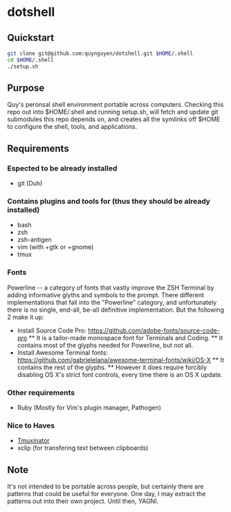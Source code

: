 # dotshell

## Quickstart
```bash
git clone git@github.com:quynguyen/dotshell.git $HOME/.shell
cd $HOME/.shell
./setup.sh
```

## Purpose
Quy's peronsal shell environment portable across computers.
Checking this repo out into $HOME/.shell and running setup.sh, will fetch and update git submodules this repo depends on, and creates all the symlinks off $HOME to configure the shell, tools, and applications.

## Requirements 

### Espected to be already installed
* git (Duh)

### Contains plugins and tools for (thus they should be already installed)
* bash
* zsh
* zsh-antigen
* vim (with +gtk or +gnome)
* tmux

### Fonts

Powerline -- a category of fonts that vastly improve the ZSH Terminal by adding informative glyths and symbols to the prompt.  There different implementations that fall into the "Powerline" category, and unfortunately there is no single, end-all, be-all definitive implementation.
But the following 2 make it up:
* Install Source Code Pro: https://github.com/adobe-fonts/source-code-pro
** It is a tailor-made monospace font for Terminals and Coding.
** It contains most of the glyphs needed for Powerline, but not all.
* Install Awesome Terminal fonts: https://github.com/gabrielelana/awesome-terminal-fonts/wiki/OS-X
** It contains the rest of the glyphs.
** However it does require forcibly disabling OS X's strict font controls, every time there is an OS X update.

### Other requirements
* Ruby (Mostly for Vim's plugin manager, Pathogen)

### Nice to Haves
* [Tmuxinator](https://github.com/tmuxinator/tmuxinator) 
* xclip (for transfering text between clipboards)

## Note
It's not intended to be portable across people, but certainly there are patterns that could be useful for everyone.  One day, I may extract the patterns out into their own project.  Until then, YAGNI.
